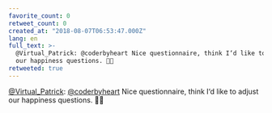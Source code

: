 ```yaml
---
favorite_count: 0
retweet_count: 0
created_at: "2018-08-07T06:53:47.000Z"
lang: en
full_text: >-
  @Virtual_Patrick: @coderbyheart Nice questionnaire, think I‘d like to adjust
  our happiness questions. 🙏😌
retweeted: true
---
```


[@Virtual_Patrick](https://twitter.com/Virtual_Patrick):
[@coderbyheart](https://twitter.com/coderbyheart) Nice questionnaire, think I‘d
like to adjust our happiness questions. 🙏😌

